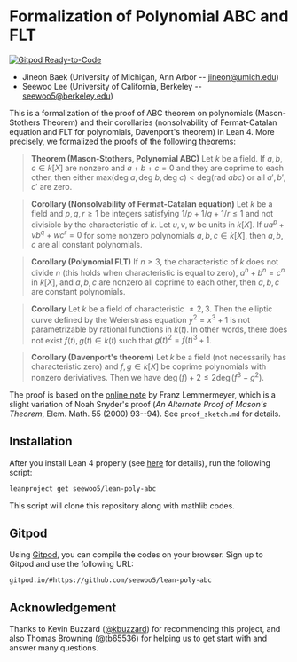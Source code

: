 # Formalization of Polynomial ABC and FLT

[![Gitpod Ready-to-Code](https://img.shields.io/badge/Gitpod-ready--to--code-blue?logo=gitpod)](https://gitpod.io/#https://github.com/seewoo5/lean-poly-abc/)

- Jineon Baek (University of Michigan, Ann Arbor -- jineon@umich.edu)
- Seewoo Lee (University of California, Berkeley -- seewoo5@berkeley.edu)

This is a formalization of the proof of ABC theorem on polynomials (Mason-Stothers Theorem) and their corollaries (nonsolvability of Fermat-Catalan equation and FLT for polynomials, Davenport's theorem) in Lean 4.
More precisely, we formalized the proofs of the following theorems:

> **Theorem (Mason-Stothers, Polynomial ABC)** Let $k$ be a field. If $a, b, c \in k[X]$ are nonzero and $a + b + c = 0$ and they are coprime to each other, then either $\text{max}(\text{deg } a, \text{deg }b, \text{deg }c) < \text{deg} (\text{rad } a b c)$ or all $a', b', c'$ are zero.

> **Corollary (Nonsolvability of Fermat-Catalan equation)** Let $k$ be a field and $p, q, r \geq 1$ be integers satisfying $1/p + 1/q + 1/r \leq 1$ and not divisible by the characteristic of $k$. Let $u, v, w$ be units in $k[X]$.
If $ua^p + vb^q + wc^r = 0$ for some nonzero polynomials $a, b, c \in k[X]$, then $a, b, c$ are all constant polynomials.

> **Corollary (Polynomial FLT)** If $n \geq 3$, the characteristic of $k$ does not divide $n$ (this holds when characteristic is equal to zero), $a^n+b^n=c^n$ in $k[X]$, and $a, b, c$ are nonzero all coprime to each other, then $a, b, c$ are constant polynomials.

> **Corollary** Let $k$ be a field of characteristic $\neq 2, 3$.
Then the elliptic curve defined by the Weierstrass equation $y^2 = x^3 + 1$ is not parametrizable by rational functions in $k(t)$. In other words, there does not exist $f(t), g(t) \in k(t)$ such that $g(t)^2 = f(t)^3 + 1$.

> **Corollary (Davenport's theorem)** Let $k$ be a field (not necessarily has characteristic zero) and $f, g \in k[X]$ be coprime polynomials with nonzero deriviatives. Then we have $\deg (f) + 2 \le 2 \deg (f^3 - g^2)$.

The proof is based on the [online note] by Franz Lemmermeyer, which is a slight variation of Noah Snyder's proof (*An Alternate Proof of Mason's Theorem*, Elem. Math. 55 (2000) 93--94).
See `proof_sketch.md` for details.

## Installation

After you install Lean 4 properly (see [here](https://leanprover-community.github.io/get_started.html) for details), run the following script:

```sh
leanproject get seewoo5/lean-poly-abc
```

This script will clone this repository along with mathlib codes.

## Gitpod

Using [Gitpod](https://www.gitpod.io/), you can compile the codes on your browser. Sign up to Gitpod and use the following URL:

```
gitpod.io/#https://github.com/seewoo5/lean-poly-abc
```

## Acknowledgement

Thanks to Kevin Buzzard ([@kbuzzard](https://github.com/kbuzzard)) for recommending this project, and also Thomas Browning ([@tb65536](https://github.com/tb65536)) for helping us to get start with and answer many questions.

[online note]: http://www.fen.bilkent.edu.tr/~franz/ag05/ag-02.pdf
